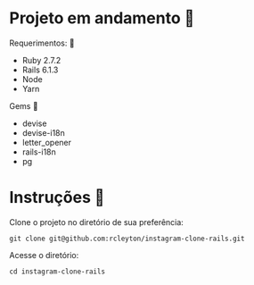 # Projeto em andamento :construction:

Requerimentos: :wrench:

* Ruby 2.7.2
* Rails 6.1.3
* Node
* Yarn

Gems :gem:
* devise
* devise-i18n
* letter_opener
* rails-i18n
* pg

# Instruções :runner:
Clone o projeto no diretório de sua preferência:
```
git clone git@github.com:rcleyton/instagram-clone-rails.git
```
Acesse o diretório:
```
cd instagram-clone-rails
```
